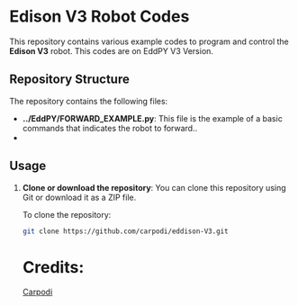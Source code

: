 # Edison V3 Robot Codes

This repository contains various example codes to program and control the **Edison V3** robot. This codes are on EddPY V3 Version.

## Repository Structure
The repository contains the following files:

- **../EddPY/FORWARD_EXAMPLE.py**: This file is the example of a basic commands that indicates the robot to forward..
- 
## Usage

1. **Clone or download the repository**:
   You can clone this repository using Git or download it as a ZIP file.
   
   To clone the repository:
   ```bash
   git clone https://github.com/carpodi/eddison-V3.git
   ```
   # Credits:

   [Carpodi](https://carpodi.is-a.dev)

   
